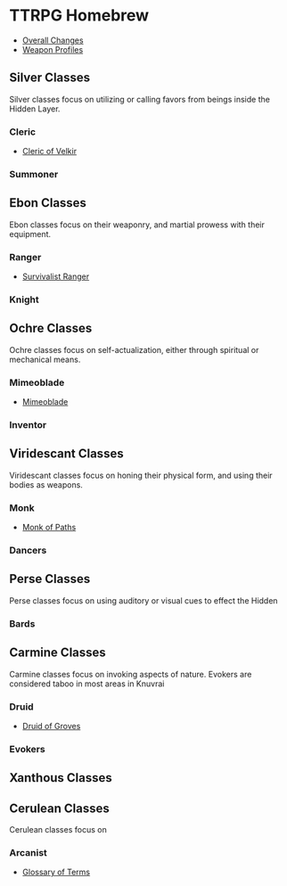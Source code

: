 # TTRPG Homebrew

- [Overall Changes](./homebrew/Overall.md)
- [Weapon Profiles](./homebrew/Weapons.md)

## Silver Classes

Silver classes focus on utilizing or calling favors from beings inside the Hidden Layer.

### Cleric

- [Cleric of Velkir](./homebrew/Cleric_Velkir.md)


### Summoner

## Ebon Classes

Ebon classes focus on their weaponry, and martial prowess with their equipment.

### Ranger

- [Survivalist Ranger](./homebrew/Ranger_Survivalist.md)

### Knight

## Ochre Classes

Ochre classes focus on self-actualization, either through spiritual or mechanical means.

### Mimeoblade

- [Mimeoblade](./homebrew/Mimeoblade.md)

### Inventor

## Viridescant Classes  

Viridescant classes focus on honing their physical form, and using their bodies as weapons.

### Monk

- [Monk of Paths](./homebrew/Monk_Paths.md)

### Dancers

## Perse Classes

Perse classes focus on using auditory or visual cues to effect the Hidden 

### Bards

### 

## Carmine Classes

Carmine classes focus on invoking aspects of nature. Evokers are considered taboo in most areas in Knuvrai

### Druid

- [Druid of Groves](./homebrew/Druid_Groves.md)

### Evokers

## Xanthous Classes

### 

## Cerulean Classes

Cerulean classes focus on 

### Arcanist

 - [Glossary of Terms](./homebrew/Glossary.md)